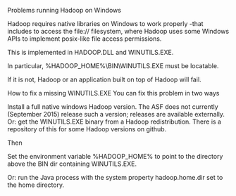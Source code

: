 Problems running Hadoop on Windows

Hadoop requires native libraries on Windows to work properly -that includes to access the file:// filesystem, where Hadoop uses some Windows APIs to implement posix-like file access permissions.

This is implemented in HADOOP.DLL and WINUTILS.EXE.

In particular, %HADOOP_HOME%\BIN\WINUTILS.EXE must be locatable.

If it is not, Hadoop or an application built on top of Hadoop will fail.

How to fix a missing WINUTILS.EXE
You can fix this problem in two ways

Install a full native windows Hadoop version. The ASF does not currently (September 2015) release such a version; releases are available externally.
Or: get the WINUTILS.EXE binary from a Hadoop redistribution. There is a repository of this for some Hadoop versions on github.

Then

Set the environment variable %HADOOP_HOME% to point to the directory above the BIN dir containing WINUTILS.EXE.

Or: run the Java process with the system property hadoop.home.dir set to the home directory.


